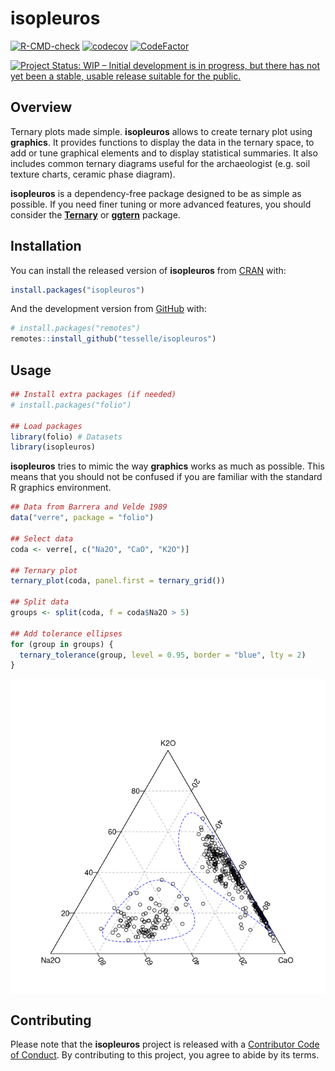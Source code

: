 
<!-- README.md is generated from README.Rmd. Please edit that file -->

# isopleuros

<!-- badges: start -->

[![R-CMD-check](https://github.com/tesselle/isopleuros/workflows/R-CMD-check/badge.svg)](https://github.com/tesselle/isopleuros/actions)
[![codecov](https://codecov.io/gh/tesselle/isopleuros/branch/main/graph/badge.svg)](https://app.codecov.io/gh/tesselle/isopleuros)
[![CodeFactor](https://www.codefactor.io/repository/github/tesselle/isopleuros/badge/main)](https://www.codefactor.io/repository/github/tesselle/isopleuros/overview/main)

[![Project Status: WIP – Initial development is in progress, but there
has not yet been a stable, usable release suitable for the
public.](https://www.repostatus.org/badges/latest/wip.svg)](https://www.repostatus.org/#wip)
<!-- badges: end -->

## Overview

Ternary plots made simple. **isopleuros** allows to create ternary plot
using **graphics**. It provides functions to display the data in the
ternary space, to add or tune graphical elements and to display
statistical summaries. It also includes common ternary diagrams useful
for the archaeologist (e.g. soil texture charts, ceramic phase diagram).

**isopleuros** is a dependency-free package designed to be as simple as
possible. If you need finer tuning or more advanced features, you should
consider the [**Ternary**](https://ms609.github.io/Ternary/) or
[**ggtern**](http://www.ggtern.com/) package.

## Installation

You can install the released version of **isopleuros** from
[CRAN](https://CRAN.R-project.org) with:

``` r
install.packages("isopleuros")
```

And the development version from [GitHub](https://github.com/) with:

``` r
# install.packages("remotes")
remotes::install_github("tesselle/isopleuros")
```

## Usage

``` r
## Install extra packages (if needed)
# install.packages("folio")

## Load packages
library(folio) # Datasets
library(isopleuros)
```

**isopleuros** tries to mimic the way **graphics** works as much as
possible. This means that you should not be confused if you are familiar
with the standard R graphics environment.

``` r
## Data from Barrera and Velde 1989
data("verre", package = "folio")

## Select data
coda <- verre[, c("Na2O", "CaO", "K2O")]

## Ternary plot
ternary_plot(coda, panel.first = ternary_grid())

## Split data
groups <- split(coda, f = coda$Na2O > 5)

## Add tolerance ellipses
for (group in groups) {
  ternary_tolerance(group, level = 0.95, border = "blue", lty = 2)
}
```

<img src="man/figures/README-ternary-1.png" style="display: block; margin: auto;" />

## Contributing

Please note that the **isopleuros** project is released with a
[Contributor Code of Conduct](https://www.tesselle.org/conduct.html). By
contributing to this project, you agree to abide by its terms.
